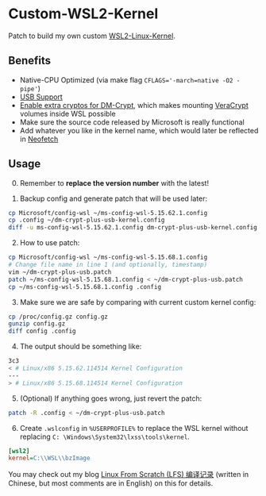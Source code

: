 # Custom-WSL2-Kernel
Patch to build my own custom [WSL2-Linux-Kernel](https://github.com/microsoft/WSL2-Linux-Kernel).

## Benefits

- Native-CPU Optimized (via make flag `CFLAGS='-march=native -O2 -pipe'`)
- [USB Support](https://dowww.spencerwoo.com/4-advanced/4-4-usb.html)
- [Enable extra cryptos for DM-Crypt](https://gist.github.com/d4v3y0rk/e19d346ec9836b4811d4fecc1e1d5d64?permalink_comment_id=4314492#gistcomment-4314492), which makes mounting [VeraCrypt](https://veracrypt.fr/en/Home.html) volumes inside WSL possible
- Make sure the source code released by Microsoft is really functional
- Add whatever you like in the kernel name, which would later be reflected in [Neofetch](https://github.com/dylanaraps/neofetch)

## Usage

0. Remember to **replace the version number** with the latest!

1. Backup config and generate patch that will be used later:

```sh
cp Microsoft/config-wsl ~/ms-config-wsl-5.15.62.1.config
cp .config ~/dm-crypt-plus-usb-kernel.config
diff -u ms-config-wsl-5.15.62.1.config dm-crypt-plus-usb-kernel.config > ~/dm-crypt-plus-usb.patch
```

2. How to use patch:

```sh
cp Microsoft/config-wsl ~/ms-config-wsl-5.15.68.1.config
# Change file name in line 1 (and optionally, timestamp)
vim ~/dm-crypt-plus-usb.patch
patch ~/ms-config-wsl-5.15.68.1.config < ~/dm-crypt-plus-usb.patch
cp ~/ms-config-wsl-5.15.68.1.config .config
```

3. Make sure we are safe by comparing with current custom kernel config:

```sh
cp /proc/config.gz config.gz
gunzip config.gz
diff config .config
```

4. The output should be something like:

```sh
3c3
< # Linux/x86 5.15.62.114514 Kernel Configuration
---
> # Linux/x86 5.15.68.114514 Kernel Configuration
```

5. (Optional) If anything goes wrong, just revert the patch:

```sh
patch -R .config < ~/dm-crypt-plus-usb.patch
```

6. Create `.wslconfig` in `%USERPROFILE%` to replace the WSL kernel without replacing `C: \Windows\System32\lxss\tools\kernel`.

```ini
[wsl2]
kernel=C:\\WSL\\bzImage
```

You may check out my blog 
[Linux From Scratch (LFS) 编译记录](https://blog.vinfall.com/posts/2022/09/lfs/)
(written in Chinese, but most comments are in English) on this for details.
